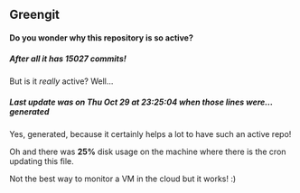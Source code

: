 ## Greengit

#### Do you wonder why this repository is so active?

##### After all it has 15027 commits!

But is it *really* active? Well...

##### Last update was on Thu Oct 29 at 23:25:04 when those lines were... generated

Yes, generated, because it certainly helps a lot to have such an active repo!

Oh and there was **25%** disk usage on the machine
where there is the cron updating this file.

Not the best way to monitor a VM in the cloud but it works! :)

